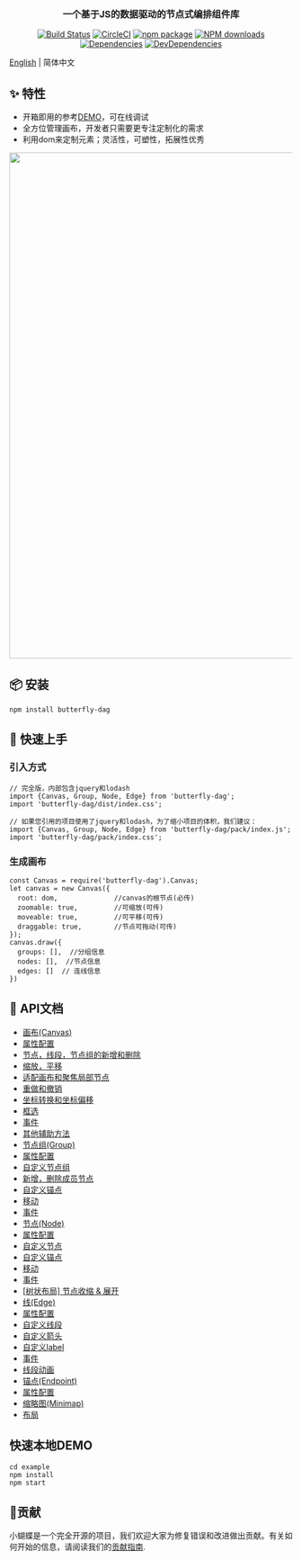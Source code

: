 <p align="center">
  <a href="http://noonnightstorm.github.io">
    <!-- <img width="900" src="http://img.alicdn.com/tfs/TB1TlngGFYqK1RjSZLeXXbXppXa-844-474.png"> -->
  </a>
</p>

<h3 align="center">一个基于JS的数据驱动的节点式编排组件库</h3>

<div align="center">

[![Build Status](https://dev.azure.com/noonnightstorm/butterfly/_apis/build/status/alibaba.butterfly?branchName=master)](https://dev.azure.com/noonnightstorm/butterfly/_build/latest?definitionId=1&branchName=master)
[![CircleCI](https://img.shields.io/circleci/project/github/alibaba/butterfly/master.svg?style=flat-square)](https://circleci.com/gh/alibaba/butterfly)
[![npm package](https://img.shields.io/npm/v/butterfly-dag.svg?style=flat-square)](https://www.npmjs.org/package/butterfly-dag)
[![NPM downloads](http://img.shields.io/npm/dm/butterfly-dag.svg?style=flat-square)](http://npmjs.com/butterfly-dag)
[![Dependencies](https://img.shields.io/david/alibaba/butterfly.svg?style=flat-square)](https://david-dm.org/alibaba/butterfly)
[![DevDependencies](https://img.shields.io/david/dev/alibaba/butterfly.svg?style=flat-square)](https://david-dm.org/alibaba/butterfly?type=dev)


</div>

[English](./README.en-US.md) | 简体中文

## ✨ 特性
* 开箱即用的参考[DEMO](https://noonnightstorm.github.io/)，可在线调试
* 全方位管理画布，开发者只需要更专注定制化的需求
* 利用dom来定制元素；灵活性，可塑性，拓展性优秀

<p align="center">
  <img width="900" src="https://img.alicdn.com/tfs/TB1mwr0gbr1gK0jSZFDXXb9yVXa-1000-1000.png">
</p>

## 📦 安装
```
npm install butterfly-dag
```

## 🔨 快速上手

### 引入方式
```
// 完全版，内部包含jquery和lodash
import {Canvas, Group, Node, Edge} from 'butterfly-dag';
import 'butterfly-dag/dist/index.css';

// 如果您引用的项目使用了jquery和lodash，为了缩小项目的体积，我们建议：
import {Canvas, Group, Node, Edge} from 'butterfly-dag/pack/index.js';
import 'butterfly-dag/pack/index.css';
```

### 生成画布
```
const Canvas = require('butterfly-dag').Canvas;
let canvas = new Canvas({
  root: dom,              //canvas的根节点(必传)
  zoomable: true,         //可缩放(可传)
  moveable: true,         //可平移(可传)
  draggable: true,        //节点可拖动(可传)
});
canvas.draw({
  groups: [],  //分组信息
  nodes: [],  //节点信息
  edges: []  // 连线信息
})
```

## 🔗 API文档
* [画布(Canvas)](./docs/zh-CN/canvas.md)
 * [属性配置](./docs/zh-CN/canvas.md#canvas-attr)
 * [节点，线段，节点组的新增和删除](./docs/zh-CN/canvas.md#canvas-api-crud)
 * [缩放，平移](./docs/zh-CN/canvas.md#canvas-api-zoom-move)
 * [适配画布和聚焦局部节点](./docs/zh-CN/canvas.md#canvas-api-focus)
 * [重做和撤销](./docs/zh-CN/canvas.md#canvas-api-redo-undo)
 * [坐标转换和坐标偏移](./docs/zh-CN/canvas.md#canvas-api-coordinate)
 * [框选](./docs/zh-CN/canvas.md#canvas-api-selected)
 * [事件](./docs/zh-CN/canvas.md#canvas-api-events)
 * [其他辅助方法](./docs/zh-CN/canvas.md#canvas-api-other)
* [节点组(Group)](./docs/zh-CN/group.md)
 * [属性配置](./docs/zh-CN/group.md#group-attr)
 * [自定义节点组](./docs/zh-CN/group.md#group-custom)
 * [新增，删除成员节点](./docs/zh-CN/group.md#group-member)
 * [自定义锚点](./docs/zh-CN/group.md#group-endpoint)
 * [移动](./docs/zh-CN/group.md#group-move)
 * [事件](./docs/zh-CN/group.md#group-event)
* [节点(Node)](./docs/zh-CN/node.md)
 * [属性配置]()
 * [自定义节点]()
 * [自定义锚点]()
 * [移动]()
 * [事件]()
 * [[树状布局] 节点收缩 & 展开]()
* [线(Edge)](./docs/zh-CN/edge.md)
 * [属性配置]()
 * [自定义线段]()
 * [自定义箭头]()
 * [自定义label]()
 * [事件]()
 * [线段动画]()
* [锚点(Endpoint)](./docs/zh-CN/endpoint.md)
 * [属性配置]()
* [缩略图(Minimap)](./docs/zh-CN/minimap.md)
* [布局]()


## 快速本地DEMO
```
cd example
npm install
npm start
```

## 🤝贡献
小蝴蝶是一个完全开源的项目，我们欢迎大家为修复错误和改进做出贡献。有关如何开始的信息，请阅读我们的[贡献指南](./docs/zh-CN/CONTRIBUTING.md).
